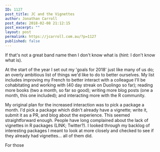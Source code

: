```yaml
---
ID: 1127
post_title: JC and the Vignettes
author: Jonathan Carroll
post_date: 2018-02-08 21:12:15
post_excerpt: ""
layout: post
permalink: https://jcarroll.com.au/?p=1127
published: false
---
```

If that's not a great band name then I don't know what is (hint: I don't know what is).

<!--more-->

At the start of the year I set out my 'goals for 2018' just like many of us do; an overly ambitious list of things we'd like to do to better ourselves. My list includes improving my French to better interact with a colleague I'll be cohabitating and working with (40 day streak on Duolingo so far); reading more books (two a month, so far so good); writing more blog posts (one a month, this one included); and interacting more with the R community. 

My original plan for the increased interaction was to pick a package a month. I'd pick a package which didn't already have a vignette; write it, submit it as a PR, and blog about the experience. This seemed straightforward enough. People have long complained about the lack of vignettes in R packages (LINK; Twitter?). I looked through my backlog of interesting packages I meant to look at more closely and checked to see if they already had vignettes... all of them did.

For those